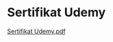 # Sertifikat Udemy
[Sertifikat Udemy.pdf](https://github.com/salmanurrahma/UTS-CYPRESS/files/13575688/Sertifikat.Udemy.pdf)
